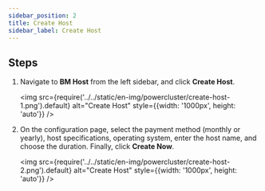 ```yaml
---
sidebar_position: 2
title: Create Host
sidebar_label: Create Host
---
```


## Steps

1. Navigate to **BM Host** from the left sidebar, and click **Create Host**.

   <img src={require('../../static/en-img/powercluster/create-host-1.png').default} alt="Create Host" style={{width: '1000px', height: 'auto'}} />

2. On the configuration page, select the payment method (monthly or yearly), host specifications, operating system, enter the host name, and choose the duration. Finally, click **Create Now**.

   <img src={require('../../static/en-img/powercluster/create-host-2.png').default} alt="Create Host" style={{width: '1000px', height: 'auto'}} />
